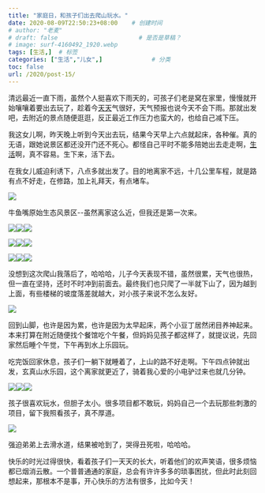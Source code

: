 ```yaml
---
title: "家庭日，和孩子们出去爬山玩水。"
date: 2020-08-09T22:50:23+08:00    # 创建时间
# author: "老麦"
# draft: false                       # 是否是草稿？
# image: surf-4160492_1920.webp
tags: [生活,]  # 标签
categories: ["生活","儿女",]              # 分类
toc: false
url: /2020/post-15/
---
```


清远最近一直下雨，虽然个人挺喜欢下雨天的，可孩子们老是窝在家里，慢慢就开始嚷嚷着要出去玩了，趁着今[天天](天天.md)气很好，天气预报也说今天不会下雨。那就出发吧，去附近的景点随便逛逛，反正最近工作压力也蛮大的，也给自己减下压。

我这女儿啊，昨天晚上听到今天出去玩，结果今天早上六点就起床，各种催。真的无语，跟她说景区都还没开门还不死心。都怪自己平时不能多陪她出去走走啊，[生活](生活.md)啊，真不容易。生下来，活下去。

在我女儿威迫利诱下，八点多就出发了。目的地离家不远，十几公里车程，就是路有点不好走，在修路，加上礼拜天，有点堵车。

![](https://cdn.qylao.com/laomai/2023/02/27/163fc1bfc5b646-1.webp)

牛鱼嘴原始生态风景区--虽然离家这么近，但我还是第一次来。

  ![](https://cdn.qylao.com/laomai/2023/02/27/163fc1bfc64260-1.webp)![](https://cdn.qylao.com/laomai/2023/02/27/163fc1bfc6c6e6-1.webp)![](https://cdn.qylao.com/laomai/2023/02/27/163fc1bfc74313-1.webp)

  ![](https://cdn.qylao.com/laomai/2023/02/27/163fc1bfc7b1bb-1.webp)![](https://cdn.qylao.com/laomai/2023/02/27/163fc1bfc8176f-1.webp)![](https://cdn.qylao.com/laomai/2023/02/27/163fc1bfc93db3-1.webp)
  
  ![](https://cdn.qylao.com/laomai/2023/02/27/163fc1bfc9a866-1.webp)![](https://cdn.qylao.com/laomai/2023/02/27/163fc1bfca1e92-1.webp)![](https://cdn.qylao.com/laomai/2023/02/27/163fc1bfcaa16e-1.webp)

没想到这次爬山我落后了，哈哈哈，儿子今天表现不错，虽然很累，天气也很热，但一直在坚持，还时不时冲到前面去。最终我们也只爬了一半就下山了，因为越到上面，有些楼梯的坡度落差就越大，对小孩子来说不怎么友好。

![](https://cdn.qylao.com/laomai/2023/02/27/163fc1bfcb182a-1.webp)

回到山脚，也许是因为累，也许是因为太早起床，两个小豆丁居然闭目养神起来。本来打算在附近随便找个餐馆吃个午餐，但妈妈见孩子都这样了，就提议说，先回家然后睡个午觉，下午再到水上乐园玩。

吃完饭回家休息，孩子们一躺下就睡着了，上山的路不好走啊。下午四点钟就出发，玄真山水乐园，这个离家就更近了，骑着我心爱的小电驴过来也就几分钟。

  ![](https://cdn.qylao.com/laomai/2023/02/27/163fc1bfcb8f1f-1.webp)![](https://cdn.qylao.com/laomai/2023/02/27/163fc1bfcbf1cd-1.webp)![](https://cdn.qylao.com/laomai/2023/02/27/163fc1bfcc4f9e-1.webp)

孩子很喜欢玩水，但胆子太小。很多项目都不敢玩，妈妈自己一个去玩那些刺激的项目，留下我照看孩子，真不厚道。

![](https://cdn.qylao.com/laomai/2023/02/27/163fc1bfccbeb1-1.webp)

强迫弟弟上去滑水道，结果被呛到了，哭得丑死啦，哈哈哈。

快乐的时光过得很快，看着孩子们一天天的长大，听着他们的欢声笑语，很多烦恼都已烟消云散。一个普普通通的家庭，总会有许许多多的琐事困扰，但此时此刻回想起来，那根本不是事，开心快乐的方法有很多，比如今天！